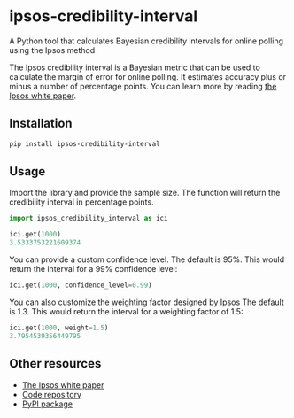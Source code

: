 # ipsos-credibility-interval

A Python tool that calculates Bayesian credibility intervals for online polling using the Ipsos method

The Ipsos credibility interval is a Bayesian metric that can be used to calculate the margin of error for online polling. It estimates accuracy plus or minus a number of percentage points. You can learn more by reading [the Ipsos white paper](https://www.ipsos.com/sites/default/files/2017-03/IpsosPA_CredibilityIntervals.pdf).

## Installation

```bash
pip install ipsos-credibility-interval
```

## Usage

Import the library and provide the sample size. The function will return the credibility interval in percentage points.

```python
import ipsos_credibility_interval as ici

ici.get(1000)
3.5333753221609374
```

You can provide a custom confidence level. The default is 95%. This would return the interval for a 99% confidence level:

```python
ici.get(1000, confidence_level=0.99)
```

You can also customize the weighting factor designed by Ipsos The default is 1.3. This would return the interval for a weighting factor of 1.5:

```python
ici.get(1000, weight=1.5)
3.7954539356449795
```

## Other resources

- [The Ipsos white paper](https://www.ipsos.com/sites/default/files/2017-03/IpsosPA_CredibilityIntervals.pdf)
- [Code repository](https://github.com/palewire/ipsos-credibility-interval)
- [PyPI package](https://pypi.org/project/ipsos-credibility-intervals/)
